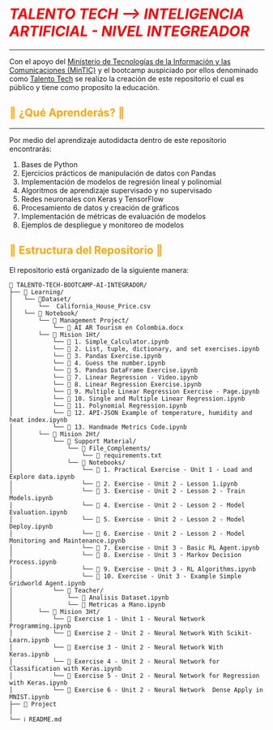 # <FONT COLOR="red">***TALENTO TECH --> INTELIGENCIA ARTIFICIAL - NIVEL INTEGREADOR***</FONT>
---

Con el apoyo del [Ministerio de Tecnologías de la Información y las Comunicaciones (MinTIC)](https://www.mintic.gov.co/portal/inicio/) y el bootcamp auspiciado por ellos denominado como [Talento Tech](https://talentotech.gov.co/portal/) se realizo la creación de este repositorio el cual es público y tiene como proposito la educación.

## <FONT COLOR="orange">**🤔 ¿Qué Aprenderás? 🤔**</FONT>
---

Por medio del aprendizaje autodidacta dentro de este repositorio encontrarás:
1. Bases de Python
2. Ejercicios prácticos de manipulación de datos con Pandas
3. Implementación de modelos de regresión lineal y polinomial
4. Algoritmos de aprendizaje supervisado y no supervisado
5. Redes neuronales con Keras y TensorFlow
6. Procesamiento de datos y creación de gráficos
7. Implementación de métricas de evaluación de modelos
8. Ejemplos de despliegue y monitoreo de modelos

## <FONT COLOR="orange">**📂 Estructura del Repositorio 📂**</FONT>
El repositorio está organizado de la siguiente manera:
```
📁 TALENTO-TECH-BOOTCAMP-AI-INTEGRADOR/
├── 📁 Learning/
│   └── 📁Dataset/
│       └──  California_House_Price.csv
│   └── 📁 Notebook/
│       └── 📁 Management Project/
│           └── 📝 AI AR Tourism en Colombia.docx
│       └── 📁 Mision 1Ht/
│           └── 📓 1. Simple_Calculator.ipynb
│           └── 📓 2. List, tuple, dictionary, and set exercises.ipynb
│           └── 📓 3. Pandas Exercise.ipynb
│           └── 📓 4. Guess the number.ipynb
│           └── 📓 5. Pandas DataFrame Exercise.ipynb
│           └── 📓 7. Linear Regression - Video.ipynb
│           └── 📓 8. Linear Regression Exercise.ipynb
│           └── 📓 9. Multiple Linear Regression Exercise - Page.ipynb
│           └── 📓 10. Single and Multiple Linear Regression.ipynb
│           └── 📓 11. Polynomial Regression.ipynb
│           └── 📓 12. API-JSON Example of temperature, humidity and heat index.ipynb
│           └── 📓 13. Handmade Metrics Code.ipynb
│       └── 📁 Mision 2Ht/
│           └── 📁 Support Material/
│               └── 📁 File_Complements/
│                   └── 📝 requirements.txt
│               └── 📁 Notebooks/
│                   └── 📓 1. Practical Exercise - Unit 1 - Load and Explore data.ipynb
│                   └── 📓 2. Exercise - Unit 2 - Lesson 1.ipynb
│                   └── 📓 3. Exercise - Unit 2 - Lesson 2 - Train Models.ipynb
│                   └── 📓 4. Exercise - Unit 2 - Lesson 2 - Model Evaluation.ipynb
│                   └── 📓 5. Exercise - Unit 2 - Lesson 2 - Model Deploy.ipynb
│                   └── 📓 6. Exercise - Unit 2 - Lesson 2 - Model Monitoring and Maintenance.ipynb
│                   └── 📓 7. Exercise - Unit 3 - Basic RL Agent.ipynb
│                   └── 📓 8. Exercise - Unit 3 - Markov Decision Process.ipynb
│                   └── 📓 9. Exercise - Unit 3 - RL Algorithms.ipynb
│                   └── 📓 10. Exercise - Unit 3 - Example Simple Gridworld Agent.ipynb
│           └── 📁 Teacher/
│               └── 📓 Analisis Dataset.ipynb
│               └── 📓 Metricas a Mano.ipynb
│       └── 📁 Mision 3Ht/
│           └── 📓 Exercise 1 - Unit 1 - Neural Network Programming.ipynb
│           └── 📓 Exercise 2 - Unit 2 - Neural Network With Scikit-Learn.ipynb
│           └── 📓 Exercise 3 - Unit 2 - Neural Network With Keras.ipynb
│           └── 📓 Exercise 4 - Unit 2 - Neural Network for Classification with Keras.ipynb
│           └── 📓 Exercise 5 - Unit 2 - Neural Network for Regression with Keras.ipynb
│           └── 📓 Exercise 6 - Unit 2 - Neural Network  Dense Apply in MNIST.ipynb
├── 📁 Project
│   
└── ℹ️ README.md
```